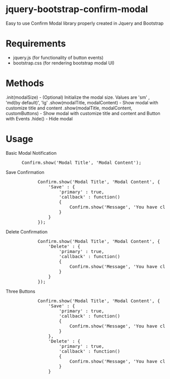# jquery-bootstrap-confirm-modal
Easy to use Confirm Modal library properly created in Jquery and Bootstrap

# Requirements
- jquery.js (for functionality of button events)
- bootstrap.css (for rendering bootstrap modal UI)

# Methods
.init(modalSize) - (Optional) Initialize the modal size. Values are 'sm' , 'md(by default)', 'lg'
.show(modalTitle, modalContent) - Show modal with customize title and content
.show(modalTitle, modalContent, customButtons) - Show modal with customize title and content and Button with Events
.hide() - Hide modal

# Usage

Basic Modal Notification
<pre>
      Confirm.show('Modal Title', 'Modal Content');
</pre>

Save Confirmation 
<pre>
			Confirm.show('Modal Title', 'Modal Content', {
				'Save' : {
					'primary' : true,
					'callback' : function()
					{
						Confirm.show('Message', 'You have clicked Save');
					}
				}
			});
</pre>

Delete Confirmation
<pre>
			Confirm.show('Modal Title', 'Modal Content', {
				'Delete' : {
					'primary' : true,
					'callback' : function()
					{
						Confirm.show('Message', 'You have clicked Delete');
					}
				}
			});
</pre>

Three Buttons
<pre>
			Confirm.show('Modal Title', 'Modal Content', {
				'Save' : {
					'primary' : true,
					'callback' : function()
					{
						Confirm.show('Message', 'You have clicked Save');
					}
				},
				'Delete' : {
					'primary' : true,
					'callback' : function()
					{
						Confirm.show('Message', 'You have clicked Delete');
					}
				}
</pre>
